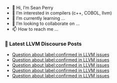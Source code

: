 - 👋 Hi, I’m Sean Perry
- 👀 I’m interested in compilers (c++, COBOL, llvm)
- 🌱 I’m currently learning ...
- 💞️ I’m looking to collaborate on ...
- 📫 How to reach me ...

<!---
s66perry/s66perry is a ✨ special ✨ repository because its `README.md` (this file) appears on your GitHub profile.
You can click the Preview link to take a look at your changes.
--->
### 📕 Latest LLVM Discourse Posts

<!-- DISCOURSE-LLVM:START -->
- [Question about label:confirmed in LLVM issues](https://discourse.llvm.org/t/question-about-label-confirmed-in-llvm-issues/77547#post_6)
- [Question about label:confirmed in LLVM issues](https://discourse.llvm.org/t/question-about-label-confirmed-in-llvm-issues/77547#post_5)
- [Question about label:confirmed in LLVM issues](https://discourse.llvm.org/t/question-about-label-confirmed-in-llvm-issues/77547#post_4)
- [Question about label:confirmed in LLVM issues](https://discourse.llvm.org/t/question-about-label-confirmed-in-llvm-issues/77547#post_3)
- [Question about label:confirmed in LLVM issues](https://discourse.llvm.org/t/question-about-label-confirmed-in-llvm-issues/77547#post_2)
<!-- DISCOURSE-LLVM:END -->

